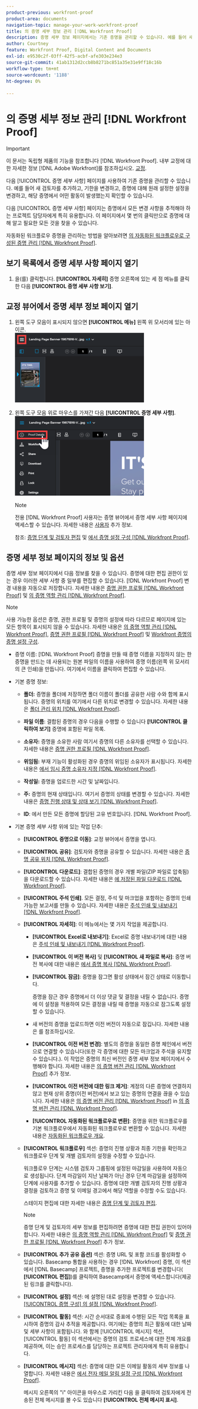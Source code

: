 ```yaml
---
product-previous: workfront-proof
product-area: documents
navigation-topic: manage-your-work-workfront-proof
title: 의 증명 세부 정보 관리 [!DNL Workfront Proof]
description: 증명 세부 정보 페이지에서는 기존 증명을 관리할 수 있습니다. 예를 들어 새 검토자를 추가하고, 기한을 변경하고, 증명에 대해 원래 설정한 설정을 변경하고, 해당 증명에서 어떤 활동이 발생했는지 확인할 수 있습니다.
author: Courtney
feature: Workfront Proof, Digital Content and Documents
exl-id: e9530c2f-03ff-42f5-acbf-afe303e234e3
source-git-commit: 41ab1312d2ccb8b8271bc851a35e31e9ff18c16b
workflow-type: tm+mt
source-wordcount: '1188'
ht-degree: 0%

---
```


# 의 증명 세부 정보 관리 [!DNL Workfront Proof]

>[!IMPORTANT]
>
>이 문서는 독립형 제품의 기능을 참조합니다 [!DNL Workfront Proof]. 내부 교정에 대한 자세한 정보 [!DNL Adobe Workfront]를 참조하십시오. [교정](../../../review-and-approve-work/proofing/proofing.md).

다음 [!UICONTROL 증명 세부 사항] 페이지를 사용하여 기존 증명을 관리할 수 있습니다. 예를 들어 새 검토자를 추가하고, 기한을 변경하고, 증명에 대해 원래 설정한 설정을 변경하고, 해당 증명에서 어떤 활동이 발생했는지 확인할 수 있습니다.

다음 [!UICONTROL 증명 세부 사항] 페이지는 증명에서 모든 변경 사항을 추적해야 하는 프로젝트 담당자에게 특히 유용합니다. 이 페이지에서 몇 번의 클릭만으로 증명에 대해 알고 필요한 모든 것을 찾을 수 있습니다.

자동화된 워크플로우 증명을 관리하는 방법을 알아보려면 [의 자동화된 워크플로우로 구성된 증명 관리 [!DNL Workfront Proof]](../../../workfront-proof/wp-work-proofsfiles/automated-workflow/manage-proof-configured-auto-workflow.md).

## 보기 목록에서 증명 세부 사항 페이지 열기

1. 을(를) 클릭합니다. **[!UICONTROL 자세히]** 증명 오른쪽에 있는 세 점 메뉴를 클릭한 다음 **[!UICONTROL 증명 세부 사항 보기]**.

## 교정 뷰어에서 증명 세부 정보 페이지 열기

1. 왼쪽 도구 모음이 표시되지 않으면 **[!UICONTROL 메뉴]** 왼쪽 위 모서리에 있는 아이콘.\
   ![](assets/menu-icon-in-proofing-viewer-350x188.png)

1. 왼쪽 도구 모음 위로 마우스를 가져간 다음 **[!UICONTROL 증명 세부 사항]**.\
   ![](assets/proof-details-in-proofing-viewer-350x215.png)

   >[!NOTE]
   >
   >전용 [!DNL Workfront Proof] 사용자는 증명 뷰어에서 증명 세부 사항 페이지에 액세스할 수 있습니다. 자세한 내용은 [사용자](https://support.workfront.com/hc/en-us/sections/115000911887-Users) 추가 정보.

   참조: [증명 단계 및 검토자 편집](../../../review-and-approve-work/proofing/managing-proofs-within-workfront/edit-proof-stages-and-reviewers.md) 및 [에서 증명 설정 구성 [!DNL Workfront Proof]](../../../workfront-proof/wp-work-proofsfiles/manage-your-work/configure-proof-settings.md).

## 증명 세부 정보 페이지의 정보 및 옵션

증명 세부 정보 페이지에서 다음 정보를 찾을 수 있습니다. 증명에 대한 편집 권한이 있는 경우 이러한 세부 사항 중 일부를 편집할 수 있습니다. [!DNL Workfront Proof] 변경 내용을 자동으로 저장합니다. 자세한 내용은 [증명 권한 프로필 [!DNL Workfront Proof]](../../../workfront-proof/wp-acct-admin/account-settings/proof-perm-profiles-in-wp.md) 및 [의 증명 역할 관리 [!DNL Workfront Proof]](../../../workfront-proof/wp-work-proofsfiles/share-proofs-and-files/manage-proof-roles.md).

>[!NOTE]
>
>사용 가능한 옵션은 증명, 권한 프로필 및 증명의 설정에 따라 다르므로 페이지에 있는 모든 항목이 표시되지 않을 수 있습니다. 자세한 내용은 [의 증명 역할 관리 [!DNL Workfront Proof]](../../../workfront-proof/wp-work-proofsfiles/share-proofs-and-files/manage-proof-roles.md), [증명 권한 프로필 [!DNL Workfront Proof]](../../../workfront-proof/wp-acct-admin/account-settings/proof-perm-profiles-in-wp.md) 및 [Workfront 증명의 증명 설정 구성](../../../workfront-proof/wp-work-proofsfiles/manage-your-work/configure-proof-settings.md).

* 증명 이름: [!DNL Workfront Proof] 증명을 만들 때 증명 이름을 지정하지 않는 한 증명을 만드는 데 사용되는 원본 파일의 이름을 사용하여 증명 이름(왼쪽 위 모서리의 큰 인쇄)을 만듭니다. 여기에서 이름을 클릭하여 편집할 수 있습니다.
* 기본 증명 정보:

   * **폴더:** 증명을 폴더에 저장하면 폴더 이름이 폴더를 공유한 사람 수와 함께 표시됩니다. 증명의 위치를 여기에서 다른 위치로 변경할 수 있습니다. 자세한 내용은 [폴더 관리 위치 [!DNL Workfront Proof]](../../../workfront-proof/wp-work-proofsfiles/organize-your-work/manage-folders.md).

   * **파일 이름**: 결합된 증명의 경우 다음을 수행할 수 있습니다 **[!UICONTROL 클릭하여 보기]** 증명에 포함된 파일 목록.

   * **소유자:** 증명을 소유한 사람 여기서 증명의 다른 소유자를 선택할 수 있습니다. 자세한 내용은 [증명 권한 프로필 [!DNL Workfront Proof]](../../../workfront-proof/wp-acct-admin/account-settings/proof-perm-profiles-in-wp.md).

   * **위임됨:** 부재 기능이 활성화된 경우 증명의 위임된 소유자가 표시됩니다. 자세한 내용은 [에서 임시 증명 소유자 지정 [!DNL Workfront Proof]](../../../workfront-proof/wp-getstarted/personal-settings/designate-temp-proof-owners.md).

   * **작성일:** 증명을 업로드한 시간 및 날짜입니다.
   * **주:** 증명의 현재 상태입니다. 여기서 증명의 상태를 변경할 수 있습니다. 자세한 내용은 [증명 진행 상태 및 상태 보기 [!DNL Workfront Proof]](../../../workfront-proof/wp-work-proofsfiles/manage-your-work/view-progress-and-status-of-proof.md).

   * **ID**: 에서 만든 모든 증명에 할당된 고유 번호입니다. [!DNL Workfront Proof].

* 기본 증명 세부 사항 위에 있는 작업 단추:

   * **[!UICONTROL 증명으로 이동]**: 교정 뷰어에서 증명을 엽니다.
   * **[!UICONTROL 공유]**: 검토자와 증명을 공유할 수 있습니다. 자세한 내용은 [증명 공유 위치 [!DNL Workfront Proof]](../../../workfront-proof/wp-work-proofsfiles/share-proofs-and-files/share-proof.md).

   * **[!UICONTROL 다운로드]**: 결합된 증명의 경우 개별 파일(ZIP 파일로 압축됨)을 다운로드할 수 있습니다. 자세한 내용은 [에 저장된 파일 다운로드 [!DNL Workfront Proof]](../../../workfront-proof/wp-work-proofsfiles/manage-your-work/download-files-stored.md).

   * **[!UICONTROL 주석 인쇄]**. 모든 결정, 주석 및 마크업을 포함하는 증명의 인쇄 가능한 보고서를 만들 수 있습니다. 자세한 내용은 [주석 인쇄 및 내보내기 [!DNL Workfront Proof]](../../../workfront-proof/wp-work-proofsfiles/organize-your-work/print-and-export-comments.md).

   * **[!UICONTROL 자세히]**: 이 메뉴에서는 몇 가지 작업을 제공합니다.

      * **[!UICONTROL Excel로 내보내기]**: Excel로 증명 내보내기에 대한 내용은 [주석 인쇄 및 내보내기 [!DNL Workfront Proof]](../../../workfront-proof/wp-work-proofsfiles/organize-your-work/print-and-export-comments.md).

      * **[!UICONTROL 이 버전 복사]** 및 **[!UICONTROL 새 파일로 복사]**: 증명 버전 복사에 대한 내용은 [에서 증명 복사 [!DNL Workfront Proof]](../../../workfront-proof/wp-work-proofsfiles/create-proofs-and-files/copy-proofs.md).

      * **[!UICONTROL 잠금]**: 증명을 잠그면 활성 상태에서 잠긴 상태로 이동합니다.

         증명을 잠근 경우 증명에서 더 이상 댓글 및 결정을 내릴 수 없습니다. 증명에 이 설정을 적용하여 모든 결정을 내릴 때 증명을 자동으로 잠그도록 설정할 수 있습니다.

      * 새 버전의 증명을 업로드하면 이전 버전이 자동으로 잠깁니다. 자세한 내용은 를 참조하십시오.
      * **[!UICONTROL 이전 버전 변경]**: 별도의 증명을 동일한 증명 체인에서 버전으로 연결할 수 있습니다(또한 각 증명에 대한 모든 마크업과 주석을 유지할 수 있습니다.). 이 작업은 증명의 최신 버전인 증명 세부 정보 페이지에서 수행해야 합니다. 자세한 내용은 [의 증명 버전 관리 [!DNL Workfront Proof]](../../../workfront-proof/wp-work-proofsfiles/manage-your-work/manage-proof-versions.md) 추가 정보.

      * **[!UICONTROL 이전 버전에 대한 링크 제거]**: 계정의 다른 증명에 연결하지 않고 현재 상위 증명(이전 버전)에서 보고 있는 증명의 연결을 끊을 수 있습니다. 자세한 내용은 [의 증명 버전 관리 [!DNL Workfront Proof]](../../../workfront-proof/wp-work-proofsfiles/manage-your-work/manage-proof-versions.md) in [의 증명 버전 관리 [!DNL Workfront Proof]](../../../workfront-proof/wp-work-proofsfiles/manage-your-work/manage-proof-versions.md).

      * **[!UICONTROL 자동화된 워크플로우로 변환]**: 증명을 위한 워크플로우를 기본 워크플로우에서 자동화된 워크플로우로 변환할 수 있습니다. 자세한 내용은 [자동화된 워크플로우 개요](../../../review-and-approve-work/proofing/proofing-overview/automated-workflow.md).
   * **[!UICONTROL 워크플로우]** 섹션: 증명의 진행 상황과 최종 기한을 확인하고 워크플로우 단계 및 개별 검토자의 설정을 수정할 수 있습니다.

      워크플로우 단계는 시스템 검토자 그룹핑에 설정된 마감일을 사용하여 자동으로 생성됩니다. 단계 마감일이 지난 날짜가 아닌 경우 단계 마감일을 설정하여 단계에 사용자를 추가할 수 있습니다. 증명에 대한 개별 검토자의 진행 상황과 결정을 검토하고 증명 및 이메일 경고에서 해당 역할을 수정할 수도 있습니다.

      스테이지 편집에 대한 자세한 내용은 [증명 단계 및 검토자 편집](../../../review-and-approve-work/proofing/managing-proofs-within-workfront/edit-proof-stages-and-reviewers.md).

      >[!NOTE]
      >
      >증명 단계 및 검토자의 세부 정보를 편집하려면 증명에 대한 편집 권한이 있어야 합니다. 자세한 내용은 [의 증명 역할 관리 [!DNL Workfront Proof]](../../../workfront-proof/wp-work-proofsfiles/share-proofs-and-files/manage-proof-roles.md) 및 [증명 권한 프로필 [!DNL Workfront Proof]](../../../workfront-proof/wp-acct-admin/account-settings/proof-perm-profiles-in-wp.md) 추가 정보.

   * **[!UICONTROL 추가 공유 옵션]** 섹션: 증명 URL 및 포함 코드를 활성화할 수 있습니다. Basecamp 통합을 사용하는 경우 [!DNL Workfront] 증명, 이 섹션에서 [!DNL Basecamp] 프로젝트, 증명을 추가한 프로젝트를 변경합니다( **[!UICONTROL 편집]**)를 클릭하여 Basecamp에서 증명에 액세스합니다(제공된 링크를 클릭합니다).

   * **[!UICONTROL 설정]** 섹션: 에 설명된 대로 설정을 변경할 수 있습니다. [[!UICONTROL 증명 구성] 의 설정 [!DNL Workfront Proof]](../../../workfront-proof/wp-work-proofsfiles/manage-your-work/configure-proof-settings.md).

   * **[!UICONTROL 활동]** 섹션: 시간 순서대로 증표에 수행된 모든 작업 목록을 표시하여 증명의 감사 추적을 제공합니다. 여기에는 증명의 최근 활동에 대한 날짜 및 세부 사항이 포함됩니다. 와 함께 [!UICONTROL 메시지] 섹션, [!UICONTROL 활동] 이 섹션에서는 증명의 검토 프로세스에 대한 전체 개요를 제공하며, 이는 승인 프로세스를 담당하는 프로젝트 관리자에게 특히 유용합니다.
   * **[!UICONTROL 메시지]** 섹션: 증명에 대한 모든 이메일 활동의 세부 정보를 나열합니다. 자세한 내용은 [에서 전자 메일 알림 설정 구성 [!DNL Workfront Proof]](../../../workfront-proof/wp-emailsntfctns/email-alerts/config-email-notification-settings-wp.md).

      메시지 오른쪽의 &quot;i&quot; 아이콘을 마우스로 가리킨 다음 을 클릭하여 검토자에게 전송된 전체 메시지를 볼 수도 있습니다 **[!UICONTROL 전체 메시지 표시]**.
